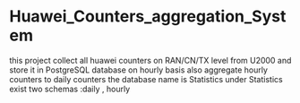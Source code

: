 # Huawei_Counters_aggregation_System
this project collect all huawei counters on RAN/CN/TX level from U2000 and store it in PostgreSQL database on hourly basis
also aggregate hourly counters to daily counters 
the database name is Statistics
under Statistics exist two schemas :daily , hourly
